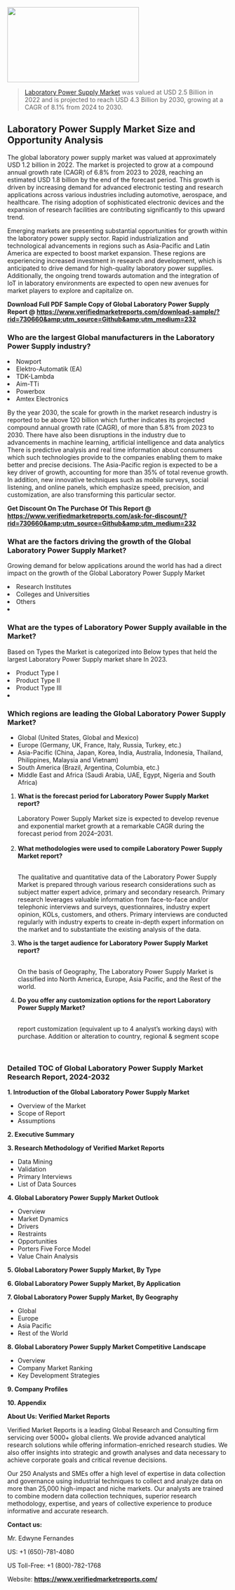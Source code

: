 <img src="https://ffe5etoiles.com/wp-content/uploads/2024/12/MST1-300x171.png" alt="" width="300" height="171" class="alignnone size-medium wp-image-20088" /><blockquote><p><p><a href="https://www.verifiedmarketreports.com/download-sample/?rid=730660&utm_source=Github&utm_medium=232" target="_blank">Laboratory Power Supply Market</a> was valued at USD 2.5 Billion in 2022 and is projected to reach USD 4.3 Billion by 2030, growing at a CAGR of 8.1% from 2024 to 2030.</p></blockquote><p><h2>Laboratory Power Supply Market Size and Opportunity Analysis</h2> <p>The global laboratory power supply market was valued at approximately USD 1.2 billion in 2022. The market is projected to grow at a compound annual growth rate (CAGR) of 6.8% from 2023 to 2028, reaching an estimated USD 1.8 billion by the end of the forecast period. This growth is driven by increasing demand for advanced electronic testing and research applications across various industries including automotive, aerospace, and healthcare. The rising adoption of sophisticated electronic devices and the expansion of research facilities are contributing significantly to this upward trend.</p> <p>Emerging markets are presenting substantial opportunities for growth within the laboratory power supply sector. Rapid industrialization and technological advancements in regions such as Asia-Pacific and Latin America are expected to boost market expansion. These regions are experiencing increased investment in research and development, which is anticipated to drive demand for high-quality laboratory power supplies. Additionally, the ongoing trend towards automation and the integration of IoT in laboratory environments are expected to open new avenues for market players to explore and capitalize on.</p> </p><p class=""><strong>Download Full PDF Sample Copy of Global Laboratory Power Supply Report @ <a href="https://www.verifiedmarketreports.com/download-sample/?rid=730660&amp;utm_source=Github&amp;utm_medium=232" target="_blank">https://www.verifiedmarketreports.com/download-sample/?rid=730660&amp;utm_source=Github&amp;utm_medium=232</a></strong></p><h3 id="" class="">Who are the largest Global manufacturers in the Laboratory Power Supply industry?</h3><p><li>Nowport</li><li> Elektro-Automatik (EA)</li><li> TDK-Lambda</li><li> Aim-TTi</li><li> Powerbox</li><li> Amtex Electronics</li></p><div class=""><div class="" dir="" data-message-author-role="" data-message-id="" data-message-model-slug=""><div class=""><div class=""><div class=""><div class="" dir="" data-message-author-role="" data-message-id="" data-message-model-slug=""><div class=""><div class=""><p>By the year 2030, the scale for growth in the market research industry is reported to be above 120 billion which further indicates its projected compound annual growth rate (CAGR), of more than 5.8% from 2023 to 2030. There have also been disruptions in the industry due to advancements in machine learning, artificial intelligence and data analytics There is predictive analysis and real time information about consumers which such technologies provide to the companies enabling them to make better and precise decisions. The Asia-Pacific region is expected to be a key driver of growth, accounting for more than 35% of total revenue growth. In addition, new innovative techniques such as mobile surveys, social listening, and online panels, which emphasize speed, precision, and customization, are also transforming this particular sector.</p><p><strong>Get Discount On The Purchase Of This Report @&nbsp; <a href="https://www.verifiedmarketreports.com/ask-for-discount/?rid=730660&amp;utm_source=Github&amp;utm_medium=232" target="_blank">https://www.verifiedmarketreports.com/ask-for-discount/?rid=730660&amp;utm_source=Github&amp;utm_medium=232</a></strong></p></div></div></div></div></div></div></div></div><h3 id="" class="">What are the factors driving the growth of the Global Laboratory Power Supply Market?</h3><p id="" class="">Growing demand for below applications around the world has had a direct impact on the growth of the Global Laboratory Power Supply Market</p><p id="" class=""><li>Research Institutes</li><li> Colleges and Universities</li><li> Others</li><li> </li></p><h3 id="" class="">What are the types of Laboratory Power Supply available in the Market?</h3><p id="" class="">Based on Types the Market is categorized into Below types that held the largest Laboratory Power Supply market share In 2023.</p><p id="" class=""><li>Product Type I</li><li> Product Type II</li><li> Product Type III</li><li> </li></p><h3 id="" class="">Which regions are leading the Global Laboratory Power Supply Market?</h3><ul><li>Global (United States, Global and Mexico)</li><li>Europe (Germany, UK, France, Italy, Russia, Turkey, etc.)</li><li>Asia-Pacific (China, Japan, Korea, India, Australia, Indonesia, Thailand, Philippines, Malaysia and Vietnam)</li><li>South America (Brazil, Argentina, Columbia, etc.)</li><li>Middle East and Africa (Saudi Arabia, UAE, Egypt, Nigeria and South Africa)</li></ul><p><ol><li><strong>What is the forecast period for Laboratory Power Supply Market report?<br /></strong><br /><span data-sheets-root="1" data-sheets-value="{&quot;1&quot;:2,&quot;2&quot;:&quot;XXXX size is expected to develop revenue and exponential market growth at a remarkable CAGR during the forecast period from 2024&ndash;2030.&quot;}" data-sheets-userformat="{&quot;2&quot;:12674,&quot;4&quot;:{&quot;1&quot;:2,&quot;2&quot;:16776960},&quot;10&quot;:2,&quot;11&quot;:0,&quot;15&quot;:&quot;Arial&quot;,&quot;16&quot;:12}">Laboratory Power Supply Market size is expected to develop revenue and exponential market growth at a remarkable CAGR during the forecast period from 2024&ndash;2031.</span><br /><br /></li><li><strong>What methodologies were used to compile Laboratory Power Supply Market report?<br /><br /></strong><p>The qualitative and quantitative data of the&nbsp;Laboratory Power Supply Market is prepared through various research considerations such as subject matter expert advice, primary and secondary research. Primary research leverages valuable information from face-to-face and/or telephonic interviews and surveys, questionnaires, industry expert opinion, KOLs, customers, and others. Primary interviews are conducted regularly with industry experts to create in-depth expert information on the market and to substantiate the existing analysis of the data.&nbsp;</p></li><li><strong>Who is the target audience for Laboratory Power Supply Market report?<br /><br /></strong><p>On the basis of Geography, The&nbsp;Laboratory Power Supply Market is classified into North America, Europe, Asia Pacific, and the Rest of the world.</p></li><li><strong>Do you offer any customization options for the report Laboratory Power Supply Market?<br /><br /></strong><p>report customization (equivalent up to 4 analyst&rsquo;s working days) with purchase. Addition or alteration to country, regional &amp; segment scope</p><p>&nbsp;</p></li></ol></p><h3 id="" class="">Detailed TOC of Global Laboratory Power Supply Market Research Report, 2024-2032</h3><p id="" class=""><strong>1. Introduction of the Global Laboratory Power Supply Market</strong></p><ul><li>Overview of the Market</li><li>Scope of Report</li><li>Assumptions</li></ul><p id="" class=""><strong>2. Executive Summary</strong></p><p id="" class=""><strong>3. Research Methodology of&nbsp;Verified Market Reports</strong></p><ul><li>Data Mining</li><li>Validation</li><li>Primary Interviews</li><li>List of Data Sources</li></ul><p id="" class=""><strong>4. Global Laboratory Power Supply Market Outlook</strong></p><ul><li>Overview</li><li>Market Dynamics</li><li>Drivers</li><li>Restraints</li><li>Opportunities</li><li>Porters Five Force Model</li><li>Value Chain Analysis</li></ul><p id="" class=""><strong>5. Global Laboratory Power Supply Market, By&nbsp;Type</strong></p><p id="" class=""><strong>6. Global Laboratory Power Supply Market, By Application</strong></p><p id="" class=""><strong>7. Global Laboratory Power Supply Market, By Geography</strong></p><ul><li>Global</li><li>Europe</li><li>Asia Pacific</li><li>Rest of the World</li></ul><p id="" class=""><strong>8. Global Laboratory Power Supply Market Competitive Landscape</strong></p><ul><li>Overview</li><li>Company Market Ranking</li><li>Key Development Strategies</li></ul><p id="" class=""><strong>9. Company Profiles</strong></p><p id="" class=""><strong>10. Appendix</strong></p><p id="" class=""><strong>About Us: Verified Market Reports</strong></p><p id="" class="">Verified Market Reports is a leading Global Research and Consulting firm servicing over 5000+ global clients. We provide advanced analytical research solutions while offering information-enriched research studies. We also offer insights into strategic and growth analyses and data necessary to achieve corporate goals and critical revenue decisions.</p><p id="" class="">Our 250 Analysts and SMEs offer a high level of expertise in data collection and governance using industrial techniques to collect and analyze data on more than 25,000 high-impact and niche markets. Our analysts are trained to combine modern data collection techniques, superior research methodology, expertise, and years of collective experience to produce informative and accurate research.</p><p id="" class=""><strong>Contact us:</strong></p><p id="" class="">Mr. Edwyne Fernandes</p><p id="" class="">US: +1 (650)-781-4080</p><p id="" class="">US Toll-Free: +1 (800)-782-1768</p><p id="" class="">Website: <a target="" data-test-app-aware-link=""><strong>https://www.verifiedmarketreports.com/</strong></a></p>
